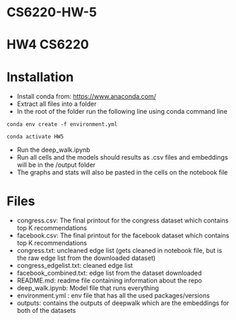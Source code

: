 # CS6220-HW-5
# HW4 CS6220
# Installation
- Install conda from: https://www.anaconda.com/ <br>
- Extract all files into a folder <br>
- In the root of the folder run the following line using conda command line<br>
```
conda env create -f environment.yml
```
```
conda activate HW5
```
- Run the deep_walk.ipynb <br>
- Run all cells and the models should results as .csv files and embeddings will be in the /output folder<br>
- The graphs and stats will also be pasted in the cells on the notebook file
# Files
- congress.csv: The final printout for the congress dataset which contains top K recommendations
- facebook.csv: The final printout for the facebook dataset which contains top K recommendations
- congress.txt: uncleaned edge list (gets cleaned in notebook file, but is the raw edge list from the downloaded dataset)
- congress_edgelist.txt: cleaned edge list
- facebook_combined.txt: edge list from the dataset downloaded
- README.md: readme file containing information about the repo
- deep_walk.ipynb: Model file that runs everything
- environment.yml : env file that has all the used packages/versions
- outputs: contains the outputs of deepwalk which are the embeddings for both of the datasets

